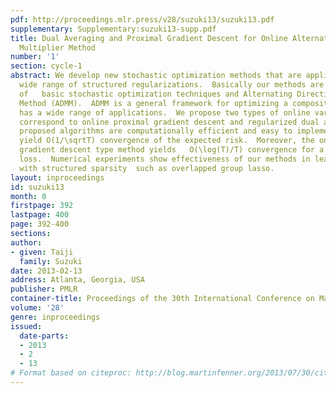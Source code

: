 ```yaml
---
pdf: http://proceedings.mlr.press/v28/suzuki13/suzuki13.pdf
supplementary: Supplementary:suzuki13-supp.pdf
title: Dual Averaging and Proximal Gradient Descent for Online Alternating Direction
  Multiplier Method
number: '1'
section: cycle-1
abstract: We develop new stochastic optimization methods that are applicable to   a
  wide range of structured regularizations.  Basically our methods are combinations
  of   basic stochastic optimization techniques and Alternating Direction Multiplier
  Method (ADMM).  ADMM is a general framework for optimizing a composite function,  and
  has a wide range of applications.  We propose two types of online variants of ADMM,   which
  correspond to online proximal gradient descent and regularized dual averaging respectively.  The
  proposed algorithms are computationally efficient and easy to implement.  Our methods
  yield O(1/\sqrtT) convergence of the expected risk.  Moreover, the online proximal
  gradient descent type method yields   O(\log(T)/T) convergence for a strongly convex
  loss.  Numerical experiments show effectiveness of our methods in learning tasks
  with structured sparsity  such as overlapped group lasso.
layout: inproceedings
id: suzuki13
month: 0
firstpage: 392
lastpage: 400
page: 392-400
sections: 
author:
- given: Taiji
  family: Suzuki
date: 2013-02-13
address: Atlanta, Georgia, USA
publisher: PMLR
container-title: Proceedings of the 30th International Conference on Machine Learning
volume: '28'
genre: inproceedings
issued:
  date-parts:
  - 2013
  - 2
  - 13
# Format based on citeproc: http://blog.martinfenner.org/2013/07/30/citeproc-yaml-for-bibliographies/
---
```

